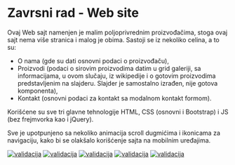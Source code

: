 # Zavrsni rad - Web site

Ovaj Web sajt namenjen je malim poljoprivrednim proizvođačima, stoga ovaj sajt nema više stranica i malog je obima.
Sastoji se iz nekoliko celina, a to su:

- O nama (gde su dati osnovni podaci o proizvođaču),
- Proizvodi (podaci o sirovim proizvodima datim u grid galeriji, sa informacijama, u ovom slučaju, iz wikipedije i o gotovim proizvodima predstavljenim na slajderu. Slajder je samostalno izrađen, nije gotova komponenta),
- Kontakt (osnovni podaci za kontakt sa modalnom kontakt formom).

Korišćene su sve tri glavne tehnologije HTML, CSS (osnovni i Bootstrap) i JS (bez frejmvorka kao i jQuery).

Sve je upotpunjeno sa nekoliko animacija scroll dugmićima i ikonicama za navigaciju, kako bi se olakšalo korišćenje sajta na mobilnim uređajima.

[![validacija](https://img.shields.io/badge/w3c-html%20validation-success.svg)](https://validator.w3.org/nu/?doc=https%3A%2F%2Fmarrybaz.github.io%2Fweb-site-zavrsni%2F)
[![validacija](https://img.shields.io/badge/w3c%20css-styles%20validation-success.svg)](http://jigsaw.w3.org/css-validator/validator?uri=https%3A%2F%2Fmarrybaz.github.io%2Fweb-site-zavrsni%2Fcss%2Fstyles.css&profile=css3svg&usermedium=all&warning=1&vextwarning=&lang=en)
[![validacija](https://img.shields.io/badge/w3c%20css-styles%20products%20validation-success.svg)](http://jigsaw.w3.org/css-validator/validator?uri=https%3A%2F%2Fmarrybaz.github.io%2Fweb-site-zavrsni%2Fcss%2Fstyles-products.css&profile=css3svg&usermedium=all&warning=1&vextwarning=&lang=en)
[![validacija](https://img.shields.io/badge/w3c%20css-styles%20contact%20validation-success.svg)](http://jigsaw.w3.org/css-validator/validator?uri=https%3A%2F%2Fmarrybaz.github.io%2Fweb-site-zavrsni%2Fcss%2Fstyles-contact.css&profile=css3svg&usermedium=all&warning=1&vextwarning=&lang=en)
[![validacija](https://img.shields.io/badge/w3c%20css-styles%20resp%20validation-success.svg)](http://jigsaw.w3.org/css-validator/validator?uri=https%3A%2F%2Fmarrybaz.github.io%2Fweb-site-zavrsni%2Fcss%2Fstyles-resp.css&profile=css3svg&usermedium=all&warning=1&vextwarning=&lang=en)
